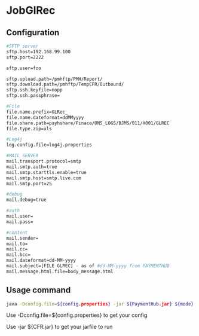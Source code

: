 JobGlRec
==================================

Configuration
---------------
```sh
#SFTP server
sftp.host=192.168.99.100
sftp.port=2222

sftp.user=foo

sftp.upload.path=/pmhftp/PMH/Report/
sftp.download.path=/pmhftp/TempCFR/Outbound/
sftp.ssh.keyfile=nopp
sftp.ssh.passphrase=

#File
file.name.prefix=GLRec_
file.name.dateformat=ddMMyyyy
file.share.path=payhshare/Finace/ONS_LOGS/BJMS/011/H001/GLREC
file.type.zip=xls

#Log4j
log.config.file=log4j.properties

#MAIL SERVER
mail.transport.protocol=smtp
mail.smtp.auth=true
mail.smtp.starttls.enable=true
mail.smtp.host=smtp.live.com
mail.smtp.port=25

#debug
mail.debug=true

#auth
mail.user=
mail.pass=

#content
mail.sender=
mail.to=
mail.cc=
mail.bcc=
mail.dateformat=dd-MM-yyyy
mail.subject=[FILE GLREC] - as of #dd-MM-yyyy from PAYMENTHUB
mail.message.html.file=body_message.html
```

Usage command
---------------
```sh
java -Dconfig.file=${config.properties} -jar ${PaymentHub.jar} ${mode}
```
  Use -Dconfig.file=${config.properties} to get your config
	
  Use -jar ${CFR.jar} to get your jarfile to run


